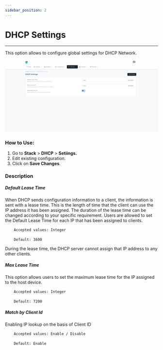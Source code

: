 ```yaml
---
sidebar_position: 2
---
```


# DHCP Settings

---

This option allows to configure global settings for DHCP Network.

![dhcp](/img/platform/v8/docs/dhcp_setting.png)  
  
### How to Use:  

1. Go to **Stack** > **DHCP** > **Setiings.**
2. Edit existing configuration.
3. Click on **Save Changes**.  


### Description

##### Default Lease Time  

When DHCP sends configuration information to a client, the information is sent with a lease time. This is the length of time that the client can use the IP address it has been assigned. The duration of the lease time can be changed according to your specific requirement. Users are allowed to set the Default Lease Time for each IP that has been assigned to clients.

```
    Accepted values: Integer

    Default: 3600
```


During the lease time, the DHCP server cannot assign that IP address to any other clients.

##### Max Lease Time  

This option allows users to set the maximum lease time for the IP assigned to the host device.

```
    Accepted values: Integer

    Default: 7200
```


##### Match by Client Id  

Enabling IP lookup on the basis of Client ID

```
    Accepted values: Enable / Disable

    Default: Enable
```


